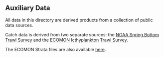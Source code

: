 ## Auxiliary Data

All data in this directory are derived products from a collection of public data sources.

Catch data is derived from two separate sources: the [NOAA Spring Bottom Trawl Survey](https://www.fisheries.noaa.gov/inport/item/22561) and the [ECOMON Icthyplankton Trawl Survey](https://www.nodc.noaa.gov/archive/arc0143/0187513/1.1/data/0-data/).

The ECOMON Strata files are also available [here](https://www.nodc.noaa.gov/archive/arc0143/0187513/1.1/data/0-data/).

